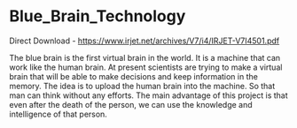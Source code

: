 # Blue_Brain_Technology

Direct Download - https://www.irjet.net/archives/V7/i4/IRJET-V7I4501.pdf

The blue brain is the first virtual brain in the world. It is a machine that can work like the human brain. At present scientists are trying to make a virtual brain that will be able to make decisions and keep information in the memory. The idea is to upload the human brain into the machine. So that man can think without any efforts. The main advantage of this project is that even after the death of the person, we can use the knowledge and intelligence of that person.
